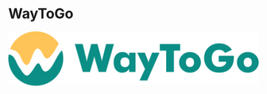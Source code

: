 # WayToGo
<img  src="https://raw.githubusercontent.com/ziyadoodle/WayToGo/main/wtg_horizontal.png" alt="waytogo" width="1000" />
